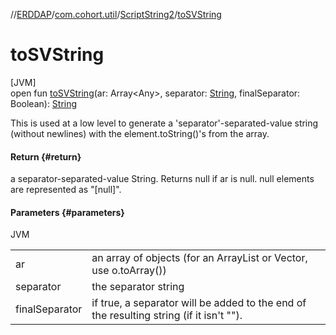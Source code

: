 //[ERDDAP](../../../index.md)/[com.cohort.util](../index.md)/[ScriptString2](index.md)/[toSVString](to-s-v-string.md)

# toSVString

[JVM]\
open fun [toSVString](to-s-v-string.md)(ar: Array&lt;Any&gt;, separator: [String](https://docs.oracle.com/en/java/javase/21/docs/api/java.base/java/lang/String.html), finalSeparator: Boolean): [String](https://docs.oracle.com/en/java/javase/21/docs/api/java.base/java/lang/String.html)

This is used at a low level to generate a 'separator'-separated-value string (without newlines) with the element.toString()'s from the array.

#### Return {#return}

a separator-separated-value String. Returns null if ar is null. null elements are represented as &quot;[null]&quot;.

#### Parameters {#parameters}

JVM

| | |
|---|---|
| ar | an array of objects (for an ArrayList or Vector, use o.toArray()) |
| separator | the separator string |
| finalSeparator | if true, a separator will be added to the end of the resulting string (if it isn't &quot;&quot;). |